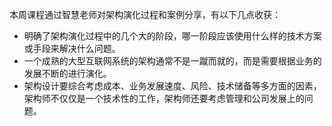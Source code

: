 本周课程通过智慧老师对架构演化过程和案例分享，有以下几点收获：

- 明确了架构演化过程中的几个大的阶段，哪一阶段应该使用什么样的技术方案或手段来解决什么问题。
- 一个成熟的大型互联网系统的架构通常不是一蹴而就的，而是需要根据业务的发展不断的进行演化。
- 架构设计要综合考虑成本、业务发展速度、风险、技术储备等多方面的因素，架构师不仅仅是一个技术性的工作，架构师还要考虑管理和公司发展上的问题。

